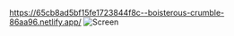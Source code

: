 https://65cb8ad5bf15fe1723844f8c--boisterous-crumble-86aa96.netlify.app/
![Screen]([https://github.com/Blackmonys25/Arsenal/blob/main/208shots_so.png)
